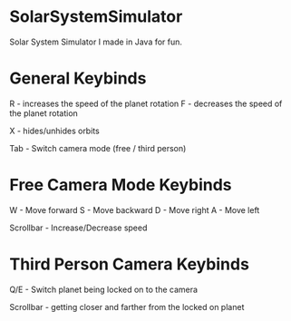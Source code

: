 # SolarSystemSimulator

Solar System Simulator I made in Java for fun.

# General Keybinds
R - increases the speed of the planet rotation
F - decreases the speed of the planet rotation

X - hides/unhides orbits

Tab - Switch camera mode (free / third person)

# Free Camera Mode Keybinds

W - Move forward
S - Move backward
D - Move right
A - Move left

Scrollbar - Increase/Decrease speed

# Third Person Camera Keybinds
Q/E - Switch planet being locked on to the camera

Scrollbar - getting closer and farther from the locked on planet

